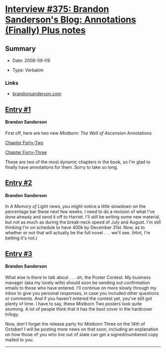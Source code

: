 # [Interview #375: Brandon Sanderson's Blog: Annotations (Finally) Plus notes](https://www.theoryland.com/intvmain.php?i=375)

## Summary

- Date: 2008-09-09

- Type: Verbatim

### Links

- [brandonsanderson.com](http://www.brandonsanderson.com/blog/694/Annotations-%28Finally%29-Plus-notes)


## [Entry #1](./t-375/1)

#### Brandon Sanderson

First off, here are two new
*Mistborn: The Well of Ascension*
Annotations

[Chapter Forty-Two](http://www.brandonsanderson.com/annotation/234/Mistborn-2-Chapter-Forty-Two)
  
[Chapter Forty-Three](http://www.brandonsanderson.com/annotation/235/Mistborn-2-Forty-Three)

These are two of the most dynamic chapters in the book, so I'm glad to finally have annotations for them. Sorry to take so long.

## [Entry #2](./t-375/2)

#### Brandon Sanderson

In
*A Memory of Light*
news, you might notice a little slowdown on the percentage bar these next few weeks. I need to do a revision of what I've done already and send it off to Harriet. I'll still be writing some new material, but not as much as during the break-neck speed of July and August. I'm still thinking I'm on schedule to have 400k by December 31st. Now, as to whether or not that will actually be the full novel . . . we'll see. (Hint, I'm betting it's not.)

## [Entry #3](./t-375/3)

#### Brandon Sanderson

What else is there to talk about . . . oh, the Poster Contest. My business manager (aka my lovely wife) should soon be sending out confirmation emails to those who have entered. I'll continue on more slowly through my inbox to give you personal responses, in case you included other questions or comments. And if you haven't entered the contest yet, you've still got plenty of time. I have to say, these Mistborn Two posters look quite stunning. A lot of people think that it has the best cover in the hardcover trilogy.

Now, don't forget the release party for Mistborn Three on the 14th of October! I will be posting more news on that soon, including an explanation on how those of you who live out of state can get a signed/numbered copy mailed to you.


---

